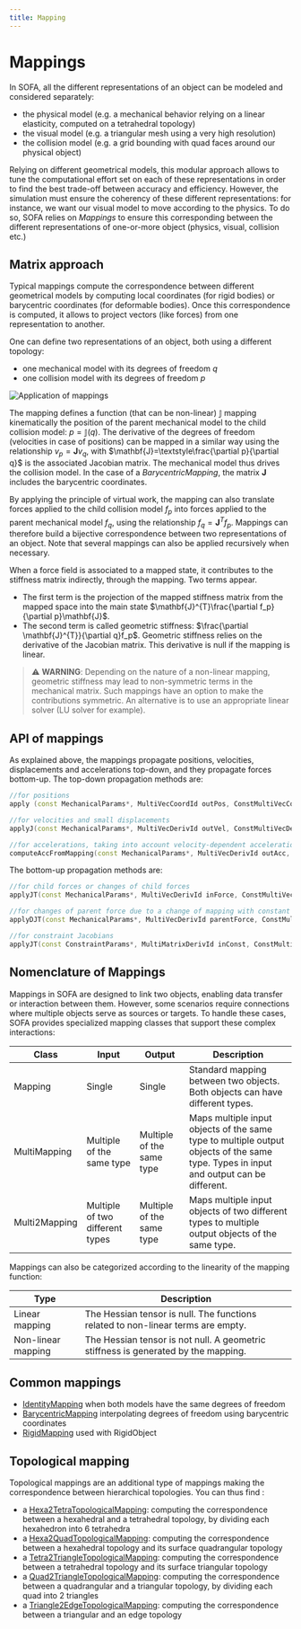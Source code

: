 ```yaml
---
title: Mapping
---
```


Mappings
========


In SOFA, all the different representations of an object can be modeled and considered separately:

  - the physical model (e.g. a mechanical behavior relying on a linear elasticity, computed on a tetrahedral topology)
  - the visual model (e.g. a triangular mesh using a very high resolution)
  - the collision model (e.g. a grid bounding with quad faces around our physical object)

Relying on different geometrical models, this modular approach allows to tune the computational effort set on each of these representations in order to find the best trade-off between accuracy and efficiency. However, the simulation must ensure the coherency of these different representations: for instance, we want our visual model to move according to the physics. To do so, SOFA relies on _Mappings_ to ensure this corresponding between the different representations of one-or-more object (physics, visual, collision etc.)


Matrix approach
---------------

Typical mappings compute the correspondence between different geometrical models by computing local coordinates (for rigid bodies) or barycentric coordinates (for deformable bodies). Once this correspondence is computed, it allows to project vectors (like forces) from one representation to another.


One can define two representations of an object, both using a different topology:

  - one mechanical model with its degrees of freedom $q$
  - one collision model with its degrees of freedom $p$

![Application of mappings](https://www.sofa-framework.org/wp-content/uploads/2018/10/Mapping-illustration.png)

The mapping defines a function (that can be non-linear) $\mathbb{J}$ mapping kinematically the position of the parent mechanical model to the child collision model: $p=\mathbb{J}(q)$. The derivative of the degrees of freedom (velocities in case of positions) can be mapped in a similar way using the relationship $v_p=\mathbf{J}v_q$, with $\mathbf{J}=\textstyle\frac{\partial p}{\partial q}$ is the associated Jacobian matrix. The mechanical model thus drives the collision model. In the case of a _BarycentricMapping_, the matrix $\mathbf{J}$ includes the barycentric coordinates.

By applying the principle of virtual work, the mapping can also translate forces applied to the child collision model $f_p$ into forces applied to the parent mechanical model $f_q$, using the relationship $f_{q}=\mathbf{J}^{T}f_{p}$. Mappings can therefore build a bijective correspondence between two representations of an object. Note that several mappings can also be applied recursively when necessary.

When a force field is associated to a mapped state, it contributes to the stiffness matrix indirectly, through the mapping. Two terms appear.

- The first term is the projection of the mapped stiffness matrix from the mapped space into the main state $\mathbf{J}^{T}\frac{\partial f_p}{\partial p}\mathbf{J}$.
- The second term is called geometric stiffness: $\frac{\partial \mathbf{J}^{T}}{\partial q}f_p$. Geometric stiffness relies on the derivative of the Jacobian matrix. This derivative is null if the mapping is linear.

> ⚠️ **WARNING**: Depending on the nature of a non-linear mapping, geometric stiffness may lead to non-symmetric terms in the mechanical matrix. Such mappings have an option to make the contributions symmetric. An alternative is to use an appropriate linear solver (LU solver for example).

API of mappings
---------------

As explained above, the mappings propagate positions, velocities, displacements and accelerations top-down, and they propagate forces bottom-up. The top-down propagation methods are:

```cpp
//for positions
apply (const MechanicalParams*, MultiVecCoordId outPos, ConstMultiVecCoordId inPos );

//for velocities and small displacements
applyJ(const MechanicalParams*, MultiVecDerivId outVel, ConstMultiVecDerivId inVel );

//for accelerations, taking into account velocity-dependent accelerations in nonlinear mappings
computeAccFromMapping(const MechanicalParams*, MultiVecDerivId outAcc, ConstMultiVecDeri inVel, ConstMultiVecDerivId inAcc );
```

The bottom-up propagation methods are:

```cpp
//for child forces or changes of child forces
applyJT(const MechanicalParams*, MultiVecDerivId inForce, ConstMultiVecDerivId outForce );

//for changes of parent force due to a change of mapping with constant child force
applyDJT(const MechanicalParams*, MultiVecDerivId parentForce, ConstMultiVecDerivId childForce );

//for constraint Jacobians
applyJT(const ConstraintParams*, MultiMatrixDerivId inConst, ConstMultiMatrixDerivId outConst );
```

Nomenclature of Mappings
------------------------

Mappings in SOFA are designed to link two objects, enabling data transfer or interaction between them. However, some scenarios require connections where multiple objects serve as sources or targets. To handle these cases, SOFA provides specialized mapping classes that support these complex interactions:

| Class         | Input                           | Output | Description                                                                                                                           |
|---------------|---------------------------------|--------|---------------------------------------------------------------------------------------------------------------------------------------|
| Mapping       | Single                          | Single | Standard mapping between two objects. Both objects can have different types.                                                          |
| MultiMapping  | Multiple of the same type       | Multiple of the same type | Maps multiple input objects of the same type to multiple output objects of the same type. Types in input and output can be different. |
| Multi2Mapping | Multiple of two different types | Multiple of the same type | Maps multiple input objects of two different types to multiple output objects of the same type.                                       |

Mappings can also be categorized according to the linearity of the mapping function:

| Type               | Description                                                                        |
|--------------------|------------------------------------------------------------------------------------|
| Linear mapping     | The Hessian tensor is null. The functions related to non-linear terms are empty.   |
| Non-linear mapping | The Hessian tensor is not null. A geometric stiffness is generated by the mapping. |


Common mappings
---------------
- [IdentityMapping](../../../components/mapping/linear/identitymapping/) when both models have the same degrees of freedom
- [BarycentricMapping](../../../components/mapping/linear/barycentricmapping/) interpolating degrees of freedom using barycentric coordinates
- [RigidMapping](../../../components/mapping/nonlinear/rigidmapping/) used with RigidObject


Topological mapping
-------------------

Topological mappings are an additional type of mappings making the correspondence between hierarchical topologies. You can thus find :

  - a [Hexa2TetraTopologicalMapping](../../../components/topology/mapping/hexa2tetratopologicalmapping/): computing the correspondence between a hexahedral and a tetrahedral topology, by dividing each hexahedron into 6 tetrahedra
  - a [Hexa2QuadTopologicalMapping](../../../components/topology/mapping/hexa2quadtopologicalmapping/): computing the correspondence between a hexahedral topology and its surface quadrangular topology
  - a [Tetra2TriangleTopologicalMapping](../../../components/topology/mapping/tetra2triangletopologicalmapping/): computing the correspondence between a tetrahedral topology and its surface triangular topology
  - a [Quad2TriangleTopologicalMapping](../../../components/topology/mapping/quad2triangletopologicalmapping/): computing the correspondence between a quadrangular and a triangular topology, by dividing each quad into 2 triangles
  - a [Triangle2EdgeTopologicalMapping](../../../components/topology/mapping/triangle2edgetopologicalmapping/): computing the correspondence between a triangular and an edge topology
